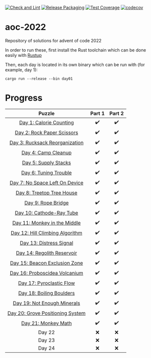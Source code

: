 [![Check and Lint](https://github.com/ForgottenMaster/aoc-2022/actions/workflows/check-and-lint.yaml/badge.svg)](https://github.com/ForgottenMaster/aoc-2022/actions/workflows/check-and-lint.yaml)
[![Release Packaging](https://github.com/ForgottenMaster/aoc-2022/actions/workflows/release-packaging.yaml/badge.svg)](https://github.com/ForgottenMaster/aoc-2022/actions/workflows/release-packaging.yaml)
[![Test Coverage](https://github.com/ForgottenMaster/aoc-2022/actions/workflows/test-coverage.yaml/badge.svg)](https://github.com/ForgottenMaster/aoc-2022/actions/workflows/test-coverage.yaml)
[![codecov](https://codecov.io/gh/ForgottenMaster/aoc-2022/branch/main/graph/badge.svg?token=EVXHDUSMS5)](https://codecov.io/gh/ForgottenMaster/aoc-2022)

# aoc-2022
Repository of solutions for advent of code 2022

In order to run these, first install the Rust toolchain which can be done easily with [Rustup](https://rustup.rs/)

Then, each day is located in its own binary which can be run with (for example, day 1):

```
cargo run --release --bin day01
```

# Progress
|Puzzle|Part 1|Part 2|
|:-:|:-:|:-:|
|[Day 1: Calorie Counting](https://adventofcode.com/2022/day/1)|:heavy_check_mark:|:heavy_check_mark:|
|[Day 2: Rock Paper Scissors](https://adventofcode.com/2022/day/2)|:heavy_check_mark:|:heavy_check_mark:|
|[Day 3: Rucksack Reorganization](https://adventofcode.com/2022/day/3)|:heavy_check_mark:|:heavy_check_mark:|
|[Day 4: Camp Cleanup](https://adventofcode.com/2022/day/4)|:heavy_check_mark:|:heavy_check_mark:|
|[Day 5: Supply Stacks](https://adventofcode.com/2022/day/5)|:heavy_check_mark:|:heavy_check_mark:|
|[Day 6: Tuning Trouble](https://adventofcode.com/2022/day/6)|:heavy_check_mark:|:heavy_check_mark:|
|[Day 7: No Space Left On Device](https://adventofcode.com/2022/day/7)|:heavy_check_mark:|:heavy_check_mark:|
|[Day 8: Treetop Tree House](https://adventofcode.com/2022/day/8)|:heavy_check_mark:|:heavy_check_mark:|
|[Day 9: Rope Bridge](https://adventofcode.com/2022/day/9)|:heavy_check_mark:|:heavy_check_mark:|
|[Day 10: Cathode-Ray Tube](https://adventofcode.com/2022/day/10)|:heavy_check_mark:|:heavy_check_mark:|
|[Day 11: Monkey in the Middle](https://adventofcode.com/2022/day/11)|:heavy_check_mark:|:heavy_check_mark:|
|[Day 12: Hill Climbing Algorithm](https://adventofcode.com/2022/day/12)|:heavy_check_mark:|:heavy_check_mark:|
|[Day 13: Distress Signal](https://adventofcode.com/2022/day/13)|:heavy_check_mark:|:heavy_check_mark:|
|[Day 14: Regolith Reservoir](https://adventofcode.com/2022/day/14)|:heavy_check_mark:|:heavy_check_mark:|
|[Day 15: Beacon Exclusion Zone](https://adventofcode.com/2022/day/15)|:heavy_check_mark:|:heavy_check_mark:|
|[Day 16: Proboscidea Volcanium](https://adventofcode.com/2022/day/16)|:heavy_check_mark:|:heavy_check_mark:|
|[Day 17: Pyroclastic Flow](https://adventofcode.com/2022/day/17)|:heavy_check_mark:|:heavy_check_mark:|
|[Day 18: Boiling Boulders](https://adventofcode.com/2022/day/18)|:heavy_check_mark:|:heavy_check_mark:|
|[Day 19: Not Enough Minerals](https://adventofcode.com/2022/day/19)|:heavy_check_mark:|:heavy_check_mark:|
|[Day 20: Grove Positioning System](https://adventofcode.com/2022/day/20)|:heavy_check_mark:|:heavy_check_mark:|
|[Day 21: Monkey Math](https://adventofcode.com/2022/day/21)|:heavy_check_mark:|:heavy_check_mark:|
|Day 22|:x:|:x:|
|Day 23|:x:|:x:|
|Day 24|:x:|:x:|
